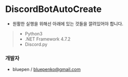 # DiscordBotAutoCreate
* 원활한 실행을 위해선 아래에 있는 것들을 깔려있어야 합니다.
> * Python3
> * .NET Framework 4.7.2
> * Discord.py
### 개발자
* bluepen / bluepenko@gmail.com

